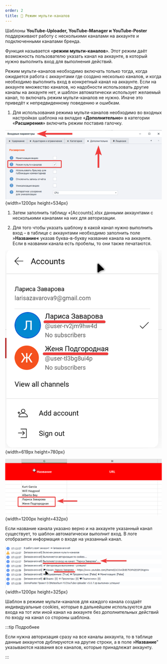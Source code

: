 ```yaml
---
order: 2
title: 🚻 Режим мульти-каналов
---
```


Шаблоны **YouTube-Uploader, YouTube-Manager и YouTube-Poster** поддерживают работу с несколькими каналами на аккаунте и подключенными каналами бренда.

Функция называется «**режим мульти-каналов**». Этот режим даёт возможность пользователю указать канал на аккаунте, в который нужно выполнить вход для выполнения действий.

Режим мульти-каналов необходимо включать только тогда, когда ожидается работа с аккаунтами где создано несколько каналов, и когда необходимо выполнить вход в конкретный канал на аккаунте. Если на аккаунте множество каналов, но надобности использовать другие каналы на аккаунте нет, и шаблон автоматически использует желаемый канал, то включать режим мульти-каналов не нужно. Иначе это приведёт к непредвиденному поведению и ошибкам.

1. Для использования режима мульти-каналов необходимо во входных настройках шаблона на вкладке «**Дополнительно**» в категории «**Расширения**» включить режим поставив галочку.

![](./multi-channels-mode.png){width=1200px height=534px}



1. Затем заполнить таблицу «\[Accounts\].xlsx данными аккаунтами с несколькими каналами на них для авторизации.

2. Для того чтобы указать шаблону в какой канал нужно выполнить вход – в таблице с аккаунтами необходимо заполнить поле »**Название«** указав буква-в-букву название канала на аккаунте. Если в названии канала есть пробелы, то они также печатаются.

![](./multi-channels-mode-2.png){width=619px height=780px}



![](./multi-channels-mode-3.png){width=1200px height=432px}

Если название канала указано верно и на аккаунте указанный канал существует, то шаблон автоматически выполнит вход. В логе отобразится информация о входе на указанный канал.

![](./multi-channels-mode-4.png){width=1200px height=325px}



Шаблон в режиме мульти-каналов для каждого канала создаёт индивидуальные cookies, которые в дальнейшем используются для входа на тот или иной канал на аккаунте без дополнительных действий по входу на канал со стороны шаблона.

:::tip Подробнее

Если нужна авторизация сразу на все каналы аккаунта, то в таблице данные аккаунтов дублируются на другие строки, а в поле »**Название**" указываются названия все каналов, которые принадлежат аккаунту.

:::